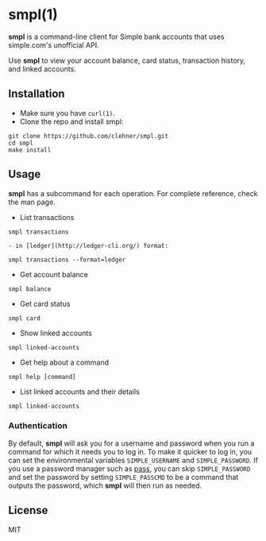 # smpl(1)

**smpl** is a command-line client for Simple bank accounts that uses
simple.com's unofficial API.

Use **smpl** to view your account balance, card status, transaction history,
and linked accounts.

## Installation

- Make sure you have `curl(1)`.
- Clone the repo and install smpl:
```
git clone https://github.com/clehner/smpl.git
cd smpl
make install
```

## Usage

**smpl** has a subcommand for each operation. For complete reference, check the
man page.

- List transactions
```
smpl transactions
```

	- in [ledger](http://ledger-cli.org/) format:
```
smpl transactions --format=ledger
```

- Get account balance
```
smpl balance
```

- Get card status
```
smpl card
```

- Show linked accounts
```
smpl linked-accounts
```

- Get help about a command
```
smpl help [command]
```

- List linked accounts and their details
```
smpl linked-accounts
```

### Authentication
By default, **smpl** will ask you for a username and password when you run a
command for which it needs you to log in. To make it quicker to log in, you
can set the environmental variables `SIMPLE_USERNAME` and `SIMPLE_PASSWORD`.
If you use a password manager such as [pass](http://www.passwordstore.org/),
you can skip `SIMPLE_PASSWORD` and set the password by setting
`SIMPLE_PASSCMD` to be a command that outputs the password, which **smpl**
will then run as needed.

## License
MIT
